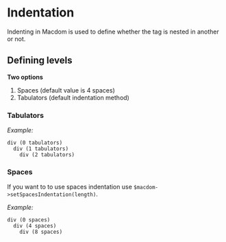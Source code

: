 # Indentation

Indenting in Macdom is used to define whether the tag is nested in another or not.

## Defining levels
**Two options**
1. Spaces (default value is 4 spaces)
2. Tabulators (default indentation method)

### Tabulators
*Example:*
```` Slim
div (0 tabulators)
  div (1 tabulators)
    div (2 tabulators)
````

### Spaces
If you want to to use spaces indentation use `$macdom->setSpacesIndentation(length)`.

*Example:*
```` Slim
div (0 spaces)
  div (4 spaces)
    div (8 spaces)
````
